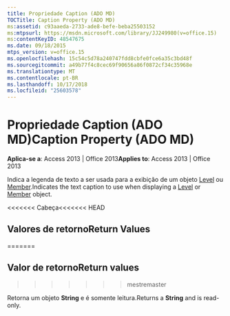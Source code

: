```yaml
---
title: Propriedade Caption (ADO MD)
TOCTitle: Caption Property (ADO MD)
ms:assetid: c93aaeda-2733-ade8-befe-beba25503152
ms:mtpsurl: https://msdn.microsoft.com/library/JJ249980(v=office.15)
ms:contentKeyID: 48547675
ms.date: 09/18/2015
mtps_version: v=office.15
ms.openlocfilehash: 15c54c5d78a240747fdd8cbfe0fce6a35c3bd48f
ms.sourcegitcommit: a49b77f4c8cec69f90656a86f0872cf34c35968e
ms.translationtype: MT
ms.contentlocale: pt-BR
ms.lasthandoff: 10/17/2018
ms.locfileid: "25603578"
---
```

# <a name="caption-property-ado-md"></a><span data-ttu-id="5b7bd-102">Propriedade Caption (ADO MD)</span><span class="sxs-lookup"><span data-stu-id="5b7bd-102">Caption Property (ADO MD)</span></span>


<span data-ttu-id="5b7bd-103">**Aplica-se a**: Access 2013 | Office 2013</span><span class="sxs-lookup"><span data-stu-id="5b7bd-103">**Applies to**: Access 2013 | Office 2013</span></span>

<span data-ttu-id="5b7bd-104">Indica a legenda de texto a ser usada para a exibição de um objeto [Level](level-object-ado-md.md) ou [Member](member-object-ado-md.md).</span><span class="sxs-lookup"><span data-stu-id="5b7bd-104">Indicates the text caption to use when displaying a [Level](level-object-ado-md.md) or [Member](member-object-ado-md.md) object.</span></span>

<span data-ttu-id="5b7bd-105"><<<<<<< Cabeça</span><span class="sxs-lookup"><span data-stu-id="5b7bd-105"><<<<<<< HEAD</span></span>
## <a name="return-values"></a><span data-ttu-id="5b7bd-106">Valores de retorno</span><span class="sxs-lookup"><span data-stu-id="5b7bd-106">Return Values</span></span>
=======
## <a name="return-values"></a><span data-ttu-id="5b7bd-107">Valor de retorno</span><span class="sxs-lookup"><span data-stu-id="5b7bd-107">Return values</span></span>
>>>>>>> <span data-ttu-id="5b7bd-108">mestre</span><span class="sxs-lookup"><span data-stu-id="5b7bd-108">master</span></span>

<span data-ttu-id="5b7bd-109">Retorna um objeto **String** e é somente leitura.</span><span class="sxs-lookup"><span data-stu-id="5b7bd-109">Returns a **String** and is read-only.</span></span>

